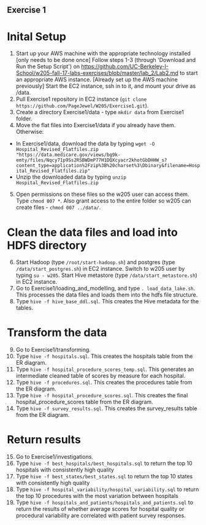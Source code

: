 ## Exercise 1

# Inital Setup
1. Start up your AWS machine with the appropriate technology installed
[only needs to be done once] Follow steps 1-3 (through 'Download and Run the Setup Script') on https://github.com/UC-Berkeley-I-School/w205-fall-17-labs-exercises/blob/master/lab_2/Lab2.md to start an appropriate AWS instance.
[Already set up the AWS machine previously] Start the EC2 instance, ssh in to it, and mount your drive as /data.
2. Pull Exercise1 repository in EC2 instance (`git clone https://github.com/PageJewel/W205/Exercise1.git`).
3. Create a directory Exercise1/data - type `mkdir data` from Exercise1 folder.
4. Move the flat files into Exercise1/data if you already have them. Otherwise:
- In Exercise1/data, download the data by typing `wget -O Hospital_Revised_Flatfiles.zip "https://data.medicare.gov/views/bg9k-emty/files/Nqcy71p9Ss2RSBWDmP77H1DQXcyacr2khotGbDHHW_s?content_type=application%2Fzip%3B%20charset%3\Dbinary&filename=Hospital_Revised_Flatfiles.zip"`
- Unzip the downloaded data by typing `unzip Hospital_Revised_Flatfiles.zip`
5. Open permissions on these files so the w205 user can access them. Type `chmod 007 *`. Also grant access to the entire folder so w205 can create files - `chmod 007 ../data/`.

# Clean the data files and load into HDFS directory
6. Start Hadoop (type `/root/start-hadoop.sh`) and postgres (type `/data/start_postgres.sh`) in EC2 instance. Switch to w205 user by typing `su - w205`. Start Hive metastore (type `/data/start_metastore.sh`) in EC2 instance.
7. Go to Exercise1/loading_and_modelling, and type `. load_data_lake.sh`. This processes the data files and loads them into the hdfs file structure.
8. Type `hive -f hive_base_ddl.sql`. This creates the Hive metadata for the tables.

# Transform the data
9. Go to Exercise1/transforming.
10. Type `hive -f hospitals.sql`. This creates the hospitals table from the ER diagram.
11. Type `hive -f hospital_procedure_scores_temp.sql`. This generates an intermediate cleaned table of scores by measure for each hospital.
12. Type `hive -f procedures.sql`. This creates the procedures table from the ER diagram.
13. Type `hive -f hospital_procedure_scores.sql`. This creates the final hospital_procedure_scores table from the ER diagram.
14. Type `hive -f survey_results.sql`. This creates the survey_results table from the ER diagram.

# Return results
15. Go to Exercise1/investigations.
16. Type `hive -f best_hospitals/best_hospitals.sql` to return the top 10 hospitals with consistently high quality
17. Type `hive -f best_states/best_states.sql` to return the top 10 states with consistently high quality
18. Type `hive -f hospital_variability/hospital_variability.sql` to return the top 10 procedures with the most variation between hospitals
19. Type `hive -f hospitals_and_patients/hospitals_and_patients.sql` to return the results of whether average scores for hospital quality or procedural variability are correlated with patient survey responses.